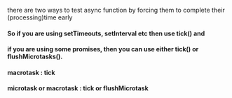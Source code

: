 there are two ways to test async function by forcing them to complete their (processing)time early

#### So if you are using setTimeouts, setInterval etc then use tick() and 
#### if you are using some promises, then you can use either tick() or flushMicrotasks(). 

#### macrotask : tick
#### microtask or macrotask : tick or flushMicrotask
